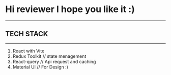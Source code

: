 # Hi reviewer l hope you like it :)
-----------------

## TECH STACK
-------------
1) React with Vite
2) Redux Toolkit   // state menagement
3) React-query     // Api request and caching
4) Material UI     // For Design :) 



